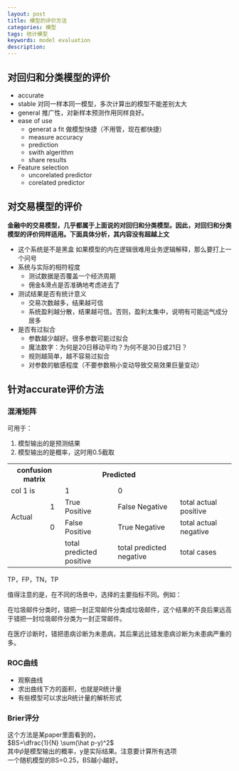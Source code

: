 ```yaml
---
layout: post
title: 模型的评价方法
categories: 模型
tags: 统计模型
keywords: model evaluation
description:
---
```



## 对回归和分类模型的评价
- accurate
- stable
对同一样本同一模型，多次计算出的模型不能差别太大
- general
推广性，对新样本预测作用同样良好。
- ease of use
    - generat a fit 做模型快捷（不用管，现在都快捷）
    - measure accuracy
    - prediction
    - swith algerithm
    - share results
- Feature selection
    - uncorelated predictor
    - corelated predictor



## 对交易模型的评价
**金融中的交易模型，几乎都属于上面说的对回归和分类模型。因此，对回归和分类模型的评价同样适用。下面具体分析，其内容没有超越上文**
- 这个系统是不是黑盒
如果模型的内在逻辑很难用业务逻辑解释，那么要打上一个问号
- 系统与实际的相符程度
    - 测试数据是否覆盖一个经济周期
    - 佣金&滑点是否准确地考虑进去了
- 测试结果是否有统计意义
    - 交易次数越多，结果越可信
    - 系统盈利越分散，结果越可信。否则，盈利太集中，说明有可能运气成分居多
- 是否有过拟合
    - 参数越少越好。很多参数可能过拟合
    - 魔法数字：为何是20日移动平均？为何不是30日或21日？
    - 规则越简单，越不容易过拟合
    - 对参数的敏感程度（不要参数稍小变动导致交易效果巨量变动）



## 针对accurate评价方法

### 混淆矩阵
可用于：  
1. 模型输出的是预测结果
2. 模型输出的是概率，这时用0.5截取

<table>
  <tr>
    <th colspan="2">confusion matrix</th>
    <th colspan="2">Predicted </th>
    <th></th>
  </tr>
  <tr>
    <td>col 1 is<br></td>
    <td></td>
    <td>1</td>
    <td>0</td>
    <td></td>
  </tr>
  <tr>
    <td rowspan="2">Actual</td>
    <td>1</td>
    <td>True<br>  Positive</td>
    <td>False Negative</td>
    <td>total actual positive</td>
  </tr>
  <tr>
    <td>0</td>
    <td>False Positive</td>
    <td>True Negative</td>
    <td>total actual negative</td>
  </tr>
  <tr>
    <td></td>
    <td></td>
    <td>total<br>  predicted positive</td>
    <td>total predicted negative</td>
    <td>total cases</td>
  </tr>
</table>



TP，FP，TN，TP

值得注意的是，在不同的场景中，选择的主要指标不同。例如：   

在垃圾邮件分类时，错把一封正常邮件分类成垃圾邮件，这个结果的不良后果远高于错把一封垃圾邮件分类为一封正常邮件。  

在医疗诊断时，错把患病诊断为未患病，其后果远比错发患病诊断为未患病严重的多。

### ROC曲线
- 观察曲线
- 求出曲线下方的面积，也就是R统计量
- 有些模型可以求出R统计量的解析形式

### Brier评分

这个方法是某paper里面看到的，  
$BS=\dfrac{1}{N} \sum(\hat p-y)^2$  
其中$\hat p$是模型输出的概率，y是实际结果。注意要计算所有选项  
一个随机模型的BS=0.25，BS越小越好。
